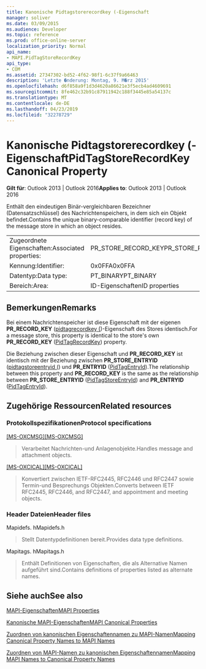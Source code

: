 ```yaml
---
title: Kanonische Pidtagstorerecordkey (-Eigenschaft
manager: soliver
ms.date: 03/09/2015
ms.audience: Developer
ms.topic: reference
ms.prod: office-online-server
localization_priority: Normal
api_name:
- MAPI.PidTagStoreRecordKey
api_type:
- COM
ms.assetid: 27347302-bd52-4f62-98f1-6c37f9a66463
description: 'Letzte �nderung: Montag, 9. M�rz 2015'
ms.openlocfilehash: d6f858a9f1d3d4620a86621e3f5ecb4ad4609691
ms.sourcegitcommit: 8fe462c32b91c87911942c188f3445e85a54137c
ms.translationtype: MT
ms.contentlocale: de-DE
ms.lasthandoff: 04/23/2019
ms.locfileid: "32278729"
---
```

# <a name="pidtagstorerecordkey-canonical-property"></a><span data-ttu-id="4405f-103">Kanonische Pidtagstorerecordkey (-Eigenschaft</span><span class="sxs-lookup"><span data-stu-id="4405f-103">PidTagStoreRecordKey Canonical Property</span></span>

  
  
<span data-ttu-id="4405f-104">**Gilt für**: Outlook 2013 | Outlook 2016</span><span class="sxs-lookup"><span data-stu-id="4405f-104">**Applies to**: Outlook 2013 | Outlook 2016</span></span> 
  
<span data-ttu-id="4405f-105">Enthält den eindeutigen Binär-vergleichbaren Bezeichner (Datensatzschlüssel) des Nachrichtenspeichers, in dem sich ein Objekt befindet.</span><span class="sxs-lookup"><span data-stu-id="4405f-105">Contains the unique binary-comparable identifier (record key) of the message store in which an object resides.</span></span>
  
|||
|:-----|:-----|
|<span data-ttu-id="4405f-106">Zugeordnete Eigenschaften:</span><span class="sxs-lookup"><span data-stu-id="4405f-106">Associated properties:</span></span>  <br/> |<span data-ttu-id="4405f-107">PR_STORE_RECORD_KEY</span><span class="sxs-lookup"><span data-stu-id="4405f-107">PR_STORE_RECORD_KEY</span></span>  <br/> |
|<span data-ttu-id="4405f-108">Kennung:</span><span class="sxs-lookup"><span data-stu-id="4405f-108">Identifier:</span></span>  <br/> |<span data-ttu-id="4405f-109">0x0FFA</span><span class="sxs-lookup"><span data-stu-id="4405f-109">0x0FFA</span></span>  <br/> |
|<span data-ttu-id="4405f-110">Datentyp:</span><span class="sxs-lookup"><span data-stu-id="4405f-110">Data type:</span></span>  <br/> |<span data-ttu-id="4405f-111">PT_BINARY</span><span class="sxs-lookup"><span data-stu-id="4405f-111">PT_BINARY</span></span>  <br/> |
|<span data-ttu-id="4405f-112">Bereich:</span><span class="sxs-lookup"><span data-stu-id="4405f-112">Area:</span></span>  <br/> |<span data-ttu-id="4405f-113">ID-Eigenschaften</span><span class="sxs-lookup"><span data-stu-id="4405f-113">ID properties</span></span>  <br/> |
   
## <a name="remarks"></a><span data-ttu-id="4405f-114">Bemerkungen</span><span class="sxs-lookup"><span data-stu-id="4405f-114">Remarks</span></span>

<span data-ttu-id="4405f-115">Bei einem Nachrichtenspeicher ist diese Eigenschaft mit der eigenen **PR_RECORD_KEY** ([pidtagrecordkey (](pidtagrecordkey-canonical-property.md))-Eigenschaft des Stores identisch.</span><span class="sxs-lookup"><span data-stu-id="4405f-115">For a message store, this property is identical to the store's own **PR_RECORD_KEY** ([PidTagRecordKey](pidtagrecordkey-canonical-property.md)) property.</span></span>
  
<span data-ttu-id="4405f-116">Die Beziehung zwischen dieser Eigenschaft und **PR_RECORD_KEY** ist identisch mit der Beziehung zwischen **PR_STORE_ENTRYID** ([pidtagstoreentryid (](pidtagstoreentryid-canonical-property.md)) und **PR_ENTRYID** ([PidTagEntryId](pidtagentryid-canonical-property.md)).</span><span class="sxs-lookup"><span data-stu-id="4405f-116">The relationship between this property and **PR_RECORD_KEY** is the same as the relationship between **PR_STORE_ENTRYID** ([PidTagStoreEntryId](pidtagstoreentryid-canonical-property.md)) and **PR_ENTRYID** ([PidTagEntryId](pidtagentryid-canonical-property.md)).</span></span>
  
## <a name="related-resources"></a><span data-ttu-id="4405f-117">Zugehörige Ressourcen</span><span class="sxs-lookup"><span data-stu-id="4405f-117">Related resources</span></span>

### <a name="protocol-specifications"></a><span data-ttu-id="4405f-118">Protokollspezifikationen</span><span class="sxs-lookup"><span data-stu-id="4405f-118">Protocol specifications</span></span>

<span data-ttu-id="4405f-119">[[MS-OXCMSG]](https://msdn.microsoft.com/library/7fd7ec40-deec-4c06-9493-1bc06b349682%28Office.15%29.aspx)</span><span class="sxs-lookup"><span data-stu-id="4405f-119">[[MS-OXCMSG]](https://msdn.microsoft.com/library/7fd7ec40-deec-4c06-9493-1bc06b349682%28Office.15%29.aspx)</span></span>
  
> <span data-ttu-id="4405f-120">Verarbeitet Nachrichten-und Anlagenobjekte.</span><span class="sxs-lookup"><span data-stu-id="4405f-120">Handles message and attachment objects.</span></span>
    
<span data-ttu-id="4405f-121">[[MS-OXCICAL]](https://msdn.microsoft.com/library/a685a040-5b69-4c84-b084-795113fb4012%28Office.15%29.aspx)</span><span class="sxs-lookup"><span data-stu-id="4405f-121">[[MS-OXCICAL]](https://msdn.microsoft.com/library/a685a040-5b69-4c84-b084-795113fb4012%28Office.15%29.aspx)</span></span>
  
> <span data-ttu-id="4405f-122">Konvertiert zwischen IETF-RFC2445, RFC2446 und RFC2447 sowie Termin-und Besprechungs Objekten.</span><span class="sxs-lookup"><span data-stu-id="4405f-122">Converts between IETF RFC2445, RFC2446, and RFC2447, and appointment and meeting objects.</span></span>
    
### <a name="header-files"></a><span data-ttu-id="4405f-123">Header Dateien</span><span class="sxs-lookup"><span data-stu-id="4405f-123">Header files</span></span>

<span data-ttu-id="4405f-124">Mapidefs. h</span><span class="sxs-lookup"><span data-stu-id="4405f-124">Mapidefs.h</span></span>
  
> <span data-ttu-id="4405f-125">Stellt Datentypdefinitionen bereit.</span><span class="sxs-lookup"><span data-stu-id="4405f-125">Provides data type definitions.</span></span>
    
<span data-ttu-id="4405f-126">Mapitags. h</span><span class="sxs-lookup"><span data-stu-id="4405f-126">Mapitags.h</span></span>
  
> <span data-ttu-id="4405f-127">Enthält Definitionen von Eigenschaften, die als Alternative Namen aufgeführt sind.</span><span class="sxs-lookup"><span data-stu-id="4405f-127">Contains definitions of properties listed as alternate names.</span></span>
    
## <a name="see-also"></a><span data-ttu-id="4405f-128">Siehe auch</span><span class="sxs-lookup"><span data-stu-id="4405f-128">See also</span></span>



[<span data-ttu-id="4405f-129">MAPI-Eigenschaften</span><span class="sxs-lookup"><span data-stu-id="4405f-129">MAPI Properties</span></span>](mapi-properties.md)
  
[<span data-ttu-id="4405f-130">Kanonische MAPI-Eigenschaften</span><span class="sxs-lookup"><span data-stu-id="4405f-130">MAPI Canonical Properties</span></span>](mapi-canonical-properties.md)
  
[<span data-ttu-id="4405f-131">Zuordnen von kanonischen Eigenschaftennamen zu MAPI-Namen</span><span class="sxs-lookup"><span data-stu-id="4405f-131">Mapping Canonical Property Names to MAPI Names</span></span>](mapping-canonical-property-names-to-mapi-names.md)
  
[<span data-ttu-id="4405f-132">Zuordnen von MAPI-Namen zu kanonischen Eigenschaftennamen</span><span class="sxs-lookup"><span data-stu-id="4405f-132">Mapping MAPI Names to Canonical Property Names</span></span>](mapping-mapi-names-to-canonical-property-names.md)

